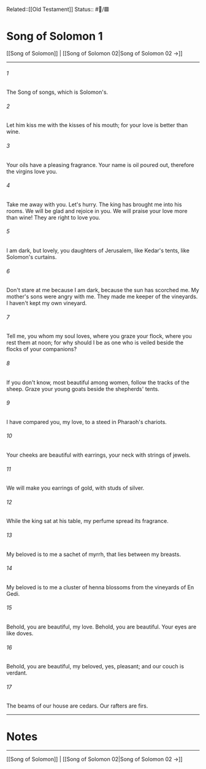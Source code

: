 Related::[[Old Testament]]
Status:: #📖/🟥
# Song of Solomon 1

[[Song of Solomon]] | [[Song of Solomon 02|Song of Solomon 02 →]]
***



###### 1 
The Song of songs, which is Solomon's. 

###### 2 
Let him kiss me with the kisses of his mouth; for your love is better than wine. 

###### 3 
Your oils have a pleasing fragrance. Your name is oil poured out, therefore the virgins love you. 

###### 4 
Take me away with you. Let's hurry. The king has brought me into his rooms. We will be glad and rejoice in you. We will praise your love more than wine! They are right to love you. 

###### 5 
I am dark, but lovely, you daughters of Jerusalem, like Kedar's tents, like Solomon's curtains. 

###### 6 
Don't stare at me because I am dark, because the sun has scorched me. My mother's sons were angry with me. They made me keeper of the vineyards. I haven't kept my own vineyard. 

###### 7 
Tell me, you whom my soul loves, where you graze your flock, where you rest them at noon; for why should I be as one who is veiled beside the flocks of your companions? 

###### 8 
If you don't know, most beautiful among women, follow the tracks of the sheep. Graze your young goats beside the shepherds' tents. 

###### 9 
I have compared you, my love, to a steed in Pharaoh's chariots. 

###### 10 
Your cheeks are beautiful with earrings, your neck with strings of jewels. 

###### 11 
We will make you earrings of gold, with studs of silver. 

###### 12 
While the king sat at his table, my perfume spread its fragrance. 

###### 13 
My beloved is to me a sachet of myrrh, that lies between my breasts. 

###### 14 
My beloved is to me a cluster of henna blossoms from the vineyards of En Gedi. 

###### 15 
Behold, you are beautiful, my love. Behold, you are beautiful. Your eyes are like doves. 

###### 16 
Behold, you are beautiful, my beloved, yes, pleasant; and our couch is verdant. 

###### 17 
The beams of our house are cedars. Our rafters are firs.

---
# Notes


***
[[Song of Solomon]] | [[Song of Solomon 02|Song of Solomon 02 →]]

